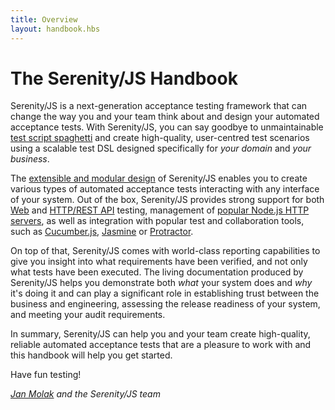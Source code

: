 ```yaml
---
title: Overview
layout: handbook.hbs
---
```

# The Serenity/JS Handbook

Serenity/JS is a next-generation acceptance testing framework that can change the way you and your team think about and design your automated acceptance tests. With Serenity/JS, you can say goodbye to unmaintainable [test script spaghetti](/handbook/tutorial/) and create high-quality, user-centred test scenarios using a scalable test DSL designed specifically for *your domain* and *your business*.

The [extensible and modular design](/modules/) of Serenity/JS enables you to create various types of automated acceptance tests interacting with any interface of your system. Out of the box, Serenity/JS provides strong support for both [Web](/modules/protractor) and [HTTP/REST API](/modules/rest) testing, management of [popular Node.js HTTP servers](/modules/local-server/), as well as integration with popular test and collaboration tools, such as [Cucumber.js](/modules/cucumber), [Jasmine](/modules/protractor) or [Protractor](/modules/protractor).

On top of that, Serenity/JS comes with world-class reporting capabilities to give you insight into what requirements have been verified, and not only what tests have been executed. The living documentation produced by Serenity/JS helps you demonstrate both _what_ your system does and _why_ it's doing it and can play a significant role in establishing trust between the business and engineering, assessing the release readiness of your system, and meeting your audit requirements.

In summary, Serenity/JS can help you and your team create high-quality, reliable automated acceptance tests that are a pleasure to work with
and this handbook will help you get started.

Have fun testing!

_[Jan Molak](https://janmolak.com) and the Serenity/JS team_
